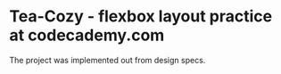 # Tea-Cozy - flexbox layout practice at codecademy.com

The project was implemented out from design specs.
